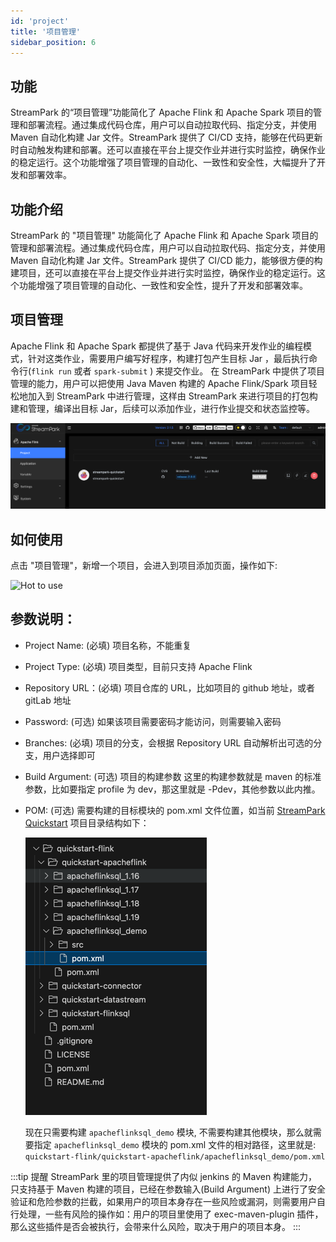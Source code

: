 ```yaml
---
id: 'project'
title: '项目管理'
sidebar_position: 6
---
```

## 功能
StreamPark 的“项目管理”功能简化了 Apache Flink 和 Apache Spark 项目的管理和部署流程。通过集成代码仓库，用户可以自动拉取代码、指定分支，并使用 Maven 自动化构建 Jar 文件。StreamPark 提供了 CI/CD 支持，能够在代码更新时自动触发构建和部署。还可以直接在平台上提交作业并进行实时监控，确保作业的稳定运行。这个功能增强了项目管理的自动化、一致性和安全性，大幅提升了开发和部署效率。

## 功能介绍

StreamPark 的 "项目管理" 功能简化了 Apache Flink 和 Apache Spark 项目的管理和部署流程。通过集成代码仓库，用户可以自动拉取代码、指定分支，并使用 Maven 自动化构建 Jar 文件。StreamPark 提供了 CI/CD 能力，能够很方便的构建项目，还可以直接在平台上提交作业并进行实时监控，确保作业的稳定运行。这个功能增强了项目管理的自动化、一致性和安全性，提升了开发和部署效率。

## 项目管理

Apache Flink 和 Apache Spark 都提供了基于 Java 代码来开发作业的编程模式，针对这类作业，需要用户编写好程序，构建打包产生目标 Jar ，最后执行命令行(`flink run` 或者 `spark-submit` ) 来提交作业。
在 StreamPark 中提供了项目管理的能力，用户可以把使用 Java Maven 构建的 Apache Flink/Spark 项目轻松地加入到 StreamPark 中进行管理，这样由 StreamPark 来进行项目的打包构建和管理，编译出目标 Jar，后续可以添加作业，进行作业提交和状态监控等。

![Project](/doc/image/project/project.png)

## 如何使用

点击 "项目管理"，新增一个项目，会进入到项目添加页面，操作如下:

![Hot to use](/doc/image/project/project.gif)

## 参数说明：

- Project Name: (必填) 项目名称，不能重复
- Project Type: (必填) 项目类型，目前只支持 Apache Flink
- Repository URL：(必填) 项目仓库的 URL，比如项目的 github 地址，或者 gitLab 地址
- Password: (可选) 如果该项目需要密码才能访问，则需要输入密码
- Branches: (必填) 项目的分支，会根据 Repository URL 自动解析出可选的分支，用户选择即可
- Build Argument: (可选) 项目的构建参数
  这里的构建参数就是 maven 的标准参数，比如要指定 profile 为 dev，那这里就是 -Pdev，其他参数以此内推。

- POM: (可选) 需要构建的目标模块的 pom.xml 文件位置，如当前 [StreamPark Quickstart](https://github.com/apache/incubator-streampark-quickstart) 项目目录结构如下：

  ![Pom 位置](/doc/image/project/pom-position.png)

  现在只需要构建 `apacheflinksql_demo` 模块, 不需要构建其他模块，那么就需要指定 `apacheflinksql_demo` 模块的 pom.xml 文件的相对路径，这里就是:
  `quickstart-flink/quickstart-apacheflink/apacheflinksql_demo/pom.xml`

:::tip 提醒
StreamPark 里的项目管理提供了内似 jenkins 的 Maven 构建能力，只支持基于 Maven 构建的项目，已经在参数输入(Build Argument) 上进行了安全验证和危险参数的拦截，如果用户的项目本身存在一些风险或漏洞，则需要用户自行处理，一些有风险的操作如：用户的项目里使用了 exec-maven-plugin 插件，
那么这些插件是否会被执行，会带来什么风险，取决于用户的项目本身。
:::

